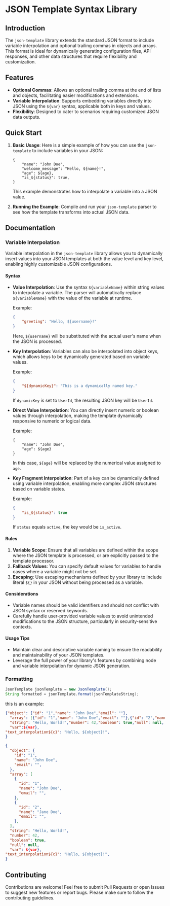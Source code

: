 # JSON Template Syntax Library

## Introduction
The `json-template` library extends the standard JSON format to include variable interpolation and optional trailing commas in objects and arrays. This format is ideal for dynamically generating configuration files, API responses, and other data structures that require flexibility and customization.

## Features
- **Optional Commas**: Allows an optional trailing comma at the end of lists and objects, facilitating easier modifications and extensions.
- **Variable Interpolation**: Supports embedding variables directly into JSON using the `${var}` syntax, applicable both in keys and values.
- **Flexibility**: Designed to cater to scenarios requiring customized JSON data outputs.

## Quick Start
1. **Basic Usage**:
   Here is a simple example of how you can use the `json-template` to include variables in your JSON:
    ```
    {
        "name": "John Doe",
        "welcome_message": "Hello, ${name}!",
        "age": ${age},
        "is_${status}": true,
    }
    ```
   This example demonstrates how to interpolate a variable into a JSON value.

2. **Running the Example**:
   Compile and run your `json-template` parser to see how the template transforms into actual JSON data.

## Documentation

### Variable Interpolation

Variable interpolation in the `json-template` library allows you to dynamically insert values into your JSON templates at both the value level and key level, enabling highly customizable JSON configurations.

#### Syntax
- **Value Interpolation**:
  Use the syntax `${variableName}` within string values to interpolate a variable. The parser will automatically replace `${variableName}` with the value of the variable at runtime.

  Example:
  ```json
  {
      "greeting": "Hello, ${username}!"
  }
  ```
  Here, `${username}` will be substituted with the actual user's name when the JSON is processed.

- **Key Interpolation**:
  Variables can also be interpolated into object keys, which allows keys to be dynamically generated based on variable values.

  Example:
  ```json
  {
      "${dynamicKey}": "This is a dynamically named key."
  }
  ```
  If `dynamicKey` is set to `UserId`, the resulting JSON key will be `UserId`.

- **Direct Value Interpolation**:
  You can directly insert numeric or boolean values through interpolation, making the template dynamically responsive to numeric or logical data.

  Example:
  ```
  {
      "name": "John Doe",
      "age": ${age}
  }
  ```
  In this case, `${age}` will be replaced by the numerical value assigned to `age`.

- **Key Fragment Interpolation**:
  Part of a key can be dynamically defined using variable interpolation, enabling more complex JSON structures based on variable states.

  Example:
  ```json
  {
      "is_${status}": true
  }
  ```
  If `status` equals `active`, the key would be `is_active`.

#### Rules
1. **Variable Scope**: Ensure that all variables are defined within the scope where the JSON template is processed, or are explicitly passed to the template processor.
2. **Fallback Values**: You can specify default values for variables to handle cases where a variable might not be set.
3. **Escaping**: Use escaping mechanisms defined by your library to include literal `${}` in your JSON without being processed as a variable.

#### Considerations
- Variable names should be valid identifiers and should not conflict with JSON syntax or reserved keywords.
- Carefully handle user-provided variable values to avoid unintended modifications to the JSON structure, particularly in security-sensitive contexts.

#### Usage Tips
- Maintain clear and descriptive variable naming to ensure the readability and maintainability of your JSON templates.
- Leverage the full power of your library's features by combining node and variable interpolation for dynamic JSON generation.

### Formatting

```java
JsonTemplate jsonTemplate = new JsonTemplate();
String formatted = jsonTemplate.format(jsonTemplateString);
```
this is an example:
```json
{"object": {"id": "1","name": "John Doe","email": ""},
  "array": [{"id": "1","name": "John Doe","email": ""},{"id": "2","name": "Jane Doe","email": ""}],
  "string": "Hello, World!","number": 42,"boolean": true,"null": null,
  "var":${var},
"text_interpolation${c}": "Hello, ${object}!",
}
```
```json
{
  "object": {
    "id": "1",
    "name": "John Doe",
    "email": "",
  },
  "array": [
    {
      "id": "1",
      "name": "John Doe",
      "email": "",
    },
    {
      "id": "2",
      "name": "Jane Doe",
      "email": "",
    },
  ],
  "string": "Hello, World!",
  "number": 42,
  "boolean": true,
  "null": null,
  "var": ${var},
"text_interpolation${c}": "Hello, ${object}!",
}
```

## Contributing
Contributions are welcome! Feel free to submit Pull Requests or open Issues to suggest new features or report bugs. Please make sure to follow the contributing guidelines.


